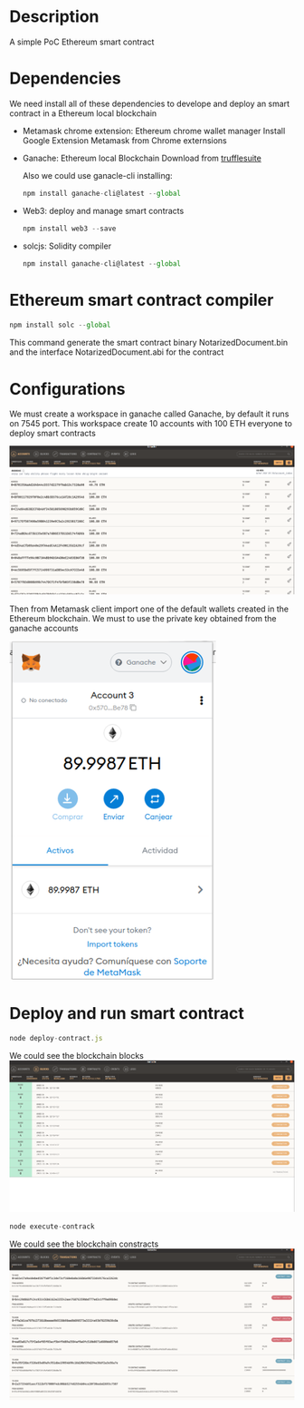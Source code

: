 # Description
A simple PoC Ethereum smart contract

# Dependencies
We need install all of these dependencies to develope and deploy an smart contract in a Ethereum local blockchain

- Metamask chrome extension: Ethereum chrome wallet manager
  Install Google Extension Metamask from Chrome externsions

- Ganache: Ethereum local Blockchain
    Download from [trufflesuite](https://www.trufflesuite.com/ganache) 

  Also we could use ganacle-cli installing:
  ```javascript
  npm install ganache-cli@latest --global
  ```

- Web3: deploy and manage smart contracts
  ```javascript
  npm install web3 --save
  ```

- solcjs: Solidity compiler
  ```javascript
  npm install ganache-cli@latest --global
  ```

# Ethereum smart contract compiler
  ```javascript
  npm install solc --global
  ```

This command generate the smart contract binary NotarizedDocument.bin and the interface NotarizedDocument.abi for the contract

# Configurations
We must create a workspace in ganache called Ganache, by default it runs on 7545 port. This workspace create 10 accounts with 100 ETH everyone to deploy smart contracts

![alt text](images/ganache_accounts.png "Ganache Accounts")

Then from Metamask client import one of the default wallets created in the Ethereum blockchain. We must to use the private key obtained from the ganache accounts

![alt text](images/Metamask.png "Metamask Client")

# Deploy and run smart contract
```javascript
node deploy-contract.js
```

We could see the blockchain blocks
![alt text](images/ganache_blocks.png "Blockchain blocks")

```javascript
node execute-contrack
```

We could see the blockchain constracts
![alt text](images/ganache_transactions.png "Blockchain transactions")